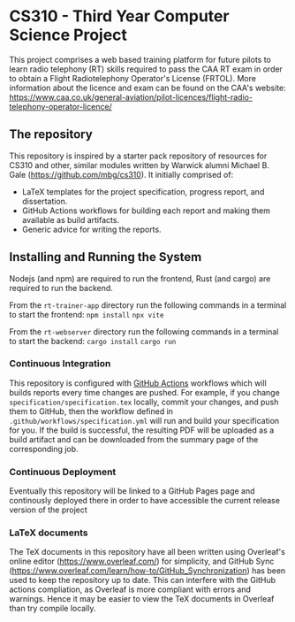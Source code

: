 # CS310 - Third Year Computer Science Project

This project comprises a web based training platform for future pilots to learn radio telephony (RT) skills required to pass the CAA RT exam in order to obtain a Flight Radiotelephony Operator's License (FRTOL). More information about the licence and exam can be found on the CAA's website:
https://www.caa.co.uk/general-aviation/pilot-licences/flight-radio-telephony-operator-licence/

## The repository

This repository is inspired by a starter pack repository of resources for CS310 and other, similar modules written by Warwick alumni Michael B. Gale (https://github.com/mbg/cs310). It initially comprised of:

- LaTeX templates for the project specification, progress report, and dissertation.
- GitHub Actions workflows for building each report and making them available as build artifacts.
- Generic advice for writing the reports.

## Installing and Running the System

Nodejs (and npm) are required to run the frontend, Rust (and cargo) are required to run the backend.

From the `rt-trainer-app` directory run the following commands in a terminal to start the frontend:
`npm install`
`npx vite`

From the `rt-webserver` directory run the following commands in a terminal to start the backend:
`cargo install`
`cargo run`

### Continuous Integration

This repository is configured with [GitHub Actions](https://docs.github.com/en/actions) workflows which will builds reports every time changes are pushed. For example, if you change `specification/specification.tex` locally, commit your changes, and push them to GitHub, then the workflow defined in `.github/workflows/specification.yml` will run and build your specification for you. If the build is successful, the resulting PDF will be uploaded as a build artifact and can be downloaded from the summary page of the corresponding job.

### Continuous Deployment

Eventually this repository will be linked to a GitHub Pages page and continously deployed there in order to have accessible the current release version of the project

### LaTeX documents

The TeX documents in this repository have all been written using Overleaf's online editor (https://www.overleaf.com/) for simplicity, and GitHub Sync (https://www.overleaf.com/learn/how-to/GitHub_Synchronization) has been used to keep the repository up to date. This can interfere with the GitHub actions compliation, as Overleaf is more compliant with errors and warnings. Hence it may be easier to view the TeX documents in Overleaf than try compile locally.

